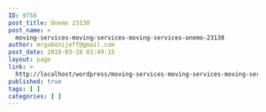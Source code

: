 ```yaml
---
ID: 9758
post_title: Onemo 23130
post_name: >
  moving-services-moving-services-moving-services-onemo-23130
author: mrgabonijeff@gmail.com
post_date: 2018-03-28 01:49:15
layout: page
link: >
  http://localhost/wordpress/moving-services-moving-services-moving-services-onemo-23130/
published: true
tags: [ ]
categories: [ ]
---
```

